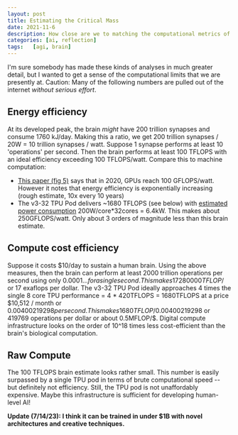 ```yaml
---
layout: post
title: Estimating the Critical Mass
date: 2021-11-6
description: How close are we to matching the computational metrics of the brain?
categories: [ai, reflection]
tags:   [agi, brain]
---
```


I'm sure somebody has made these kinds of analyses in much greater detail, but I wanted to get a sense of the computational limits that we are presently at. Caution: Many of the following numbers are pulled out of the internet *without serious effort*.

## Energy efficiency

At its developed peak, the brain *might* have 200 trillion synapses and consume 1760 kJ/day. Making this a ratio, we get 200 trillion synapses / 20W = 10 trillion synapses / watt. Suppose 1 synapse performs at least 10 'operations' per second. Then the brain performs at least 100 TFLOPS with an ideal efficiency exceeding 100 TFLOPS/watt. Compare this to machine computation:

- [This paper (fig 5)](https://arxiv.org/pdf/1911.11313.pdf) says that in 2020, GPUs reach 100 GFLOPS/watt. However it notes that energy efficiency is exponentially increasing (rough estimate, 10x every 10 years)
- The v3-32 TPU Pod delivers ~1680 TFLOPS (see below) with [estimated power consumption](https://www.nextplatform.com/2018/05/10/tearing-apart-googles-tpu-3-0-ai-coprocessor/) 200W/core\*32cores = 6.4kW. This makes about 250GFLOPS/watt. Only about 3 orders of magnitude less than this brain estimate.

## Compute cost efficiency

Suppose it costs $10/day to sustain a human brain. Using the above measures, then the brain can perform at least 2000 trillion operations per second using only $0.0001... for a single second. This makes 17280000 TFLOP/$ or 17 exaflops per dollar. The v3-32 TPU Pod ideally approaches 4 times the single 8 core TPU performance = 4 \* 420TFLOPS = 1680TFLOPS at a price $10,512 / month or $0.00400219298 per second. This makes 1680TFLOP/$0.00400219298 or 419769 operations per dollar or about 0.5MFLOP/$. Digital compute infrastructure looks on the order of 10^18 times less cost-efficient than the brain's biological computation.

## Raw Compute

The 100 TFLOPS brain estimate looks rather small. This number is easily surpassed by a single TPU pod in terms of brute computational speed -- but definitely not efficiency. Still, the TPU pod is not unaffordably expensive. Maybe this infrastructure is sufficient for developing human-level AI!

**Update (7/14/23): I think it can be trained in under $1B with novel architectures and creative techniques.**